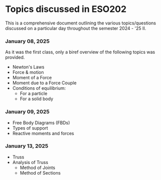 # Topics discussed in ESO202

This is a comprehensive document outlining the various topics/questions discussed on a particular day throughout the semester 2024 - '25 II.

### January 08, 2025

As it was the first class, only a biref overview of the following topics was provided.

- Newton's Laws
- Force & motion
- Moment of a Force
- Moment due to a Force Couple
- Conditions of equilibrium:
    - For a particle
    - For a solid body

### January 09, 2025

- Free Body Diagrams (FBDs)
- Types of support
- Reactive moments and forces

### January 13, 2025

- Truss
- Analysis of Truss
    - Method of Joints
    - Method of Sections